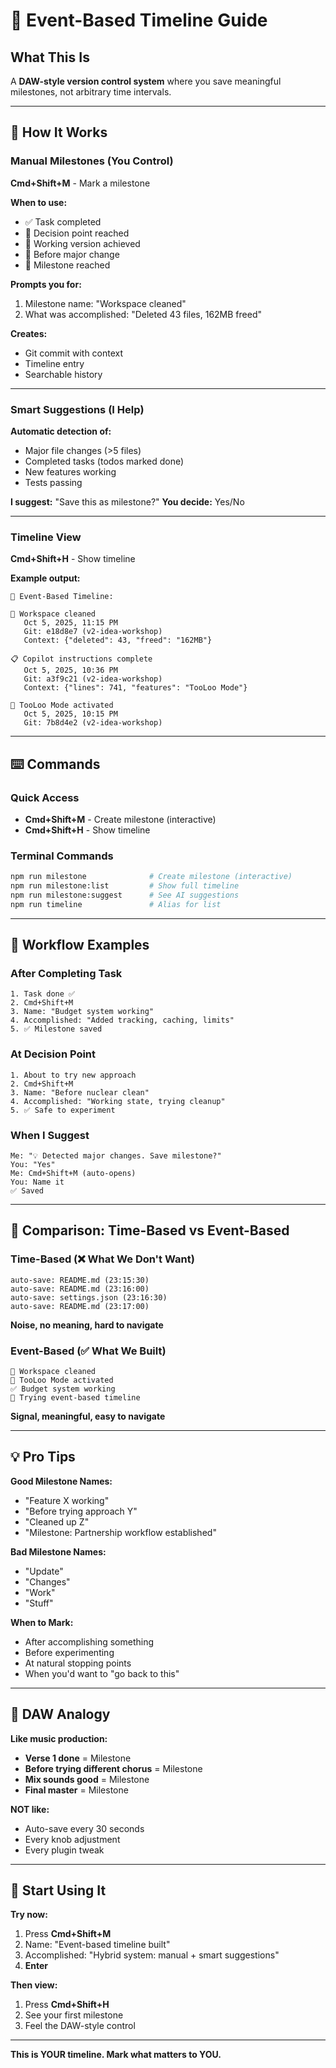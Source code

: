 # 🎯 Event-Based Timeline Guide

## What This Is

A **DAW-style version control system** where you save meaningful milestones, not arbitrary time intervals.

---

## 🎨 How It Works

### Manual Milestones (You Control)
**Cmd+Shift+M** - Mark a milestone

**When to use:**
- ✅ Task completed
- 🔀 Decision point reached
- 🎨 Working version achieved
- 🐛 Before major change
- 🚀 Milestone reached

**Prompts you for:**
1. Milestone name: "Workspace cleaned"
2. What was accomplished: "Deleted 43 files, 162MB freed"

**Creates:**
- Git commit with context
- Timeline entry
- Searchable history

---

### Smart Suggestions (I Help)
**Automatic detection of:**
- Major file changes (>5 files)
- Completed tasks (todos marked done)
- New features working
- Tests passing

**I suggest:** "Save this as milestone?"
**You decide:** Yes/No

---

### Timeline View
**Cmd+Shift+H** - Show timeline

**Example output:**
```
🎯 Event-Based Timeline:

🧹 Workspace cleaned
   Oct 5, 2025, 11:15 PM
   Git: e18d8e7 (v2-idea-workshop)
   Context: {"deleted": 43, "freed": "162MB"}

📋 Copilot instructions complete
   Oct 5, 2025, 10:36 PM
   Git: a3f9c21 (v2-idea-workshop)
   Context: {"lines": 741, "features": "TooLoo Mode"}

🎯 TooLoo Mode activated
   Oct 5, 2025, 10:15 PM
   Git: 7b8d4e2 (v2-idea-workshop)
```

---

## ⌨️ Commands

### Quick Access
- **Cmd+Shift+M** - Create milestone (interactive)
- **Cmd+Shift+H** - Show timeline

### Terminal Commands
```bash
npm run milestone              # Create milestone (interactive)
npm run milestone:list         # Show full timeline
npm run milestone:suggest      # See AI suggestions
npm run timeline               # Alias for list
```

---

## 🎯 Workflow Examples

### After Completing Task
```
1. Task done ✅
2. Cmd+Shift+M
3. Name: "Budget system working"
4. Accomplished: "Added tracking, caching, limits"
5. ✅ Milestone saved
```

### At Decision Point
```
1. About to try new approach
2. Cmd+Shift+M
3. Name: "Before nuclear clean"
4. Accomplished: "Working state, trying cleanup"
5. ✅ Safe to experiment
```

### When I Suggest
```
Me: "💡 Detected major changes. Save milestone?"
You: "Yes"
Me: Cmd+Shift+M (auto-opens)
You: Name it
✅ Saved
```

---

## 🔄 Comparison: Time-Based vs Event-Based

### Time-Based (❌ What We Don't Want)
```
auto-save: README.md (23:15:30)
auto-save: README.md (23:16:00)
auto-save: settings.json (23:16:30)
auto-save: README.md (23:17:00)
```
**Noise, no meaning, hard to navigate**

### Event-Based (✅ What We Built)
```
🧹 Workspace cleaned
🎯 TooLoo Mode activated
✅ Budget system working
🔀 Trying event-based timeline
```
**Signal, meaningful, easy to navigate**

---

## 💡 Pro Tips

**Good Milestone Names:**
- "Feature X working"
- "Before trying approach Y"
- "Cleaned up Z"
- "Milestone: Partnership workflow established"

**Bad Milestone Names:**
- "Update"
- "Changes"
- "Work"
- "Stuff"

**When to Mark:**
- After accomplishing something
- Before experimenting
- At natural stopping points
- When you'd want to "go back to this"

---

## 🎨 DAW Analogy

**Like music production:**
- **Verse 1 done** = Milestone
- **Before trying different chorus** = Milestone
- **Mix sounds good** = Milestone
- **Final master** = Milestone

**NOT like:**
- Auto-save every 30 seconds
- Every knob adjustment
- Every plugin tweak

---

## 🚀 Start Using It

**Try now:**
1. Press **Cmd+Shift+M**
2. Name: "Event-based timeline built"
3. Accomplished: "Hybrid system: manual + smart suggestions"
4. **Enter**

**Then view:**
1. Press **Cmd+Shift+H**
2. See your first milestone
3. Feel the DAW-style control

---

**This is YOUR timeline. Mark what matters to YOU.**
